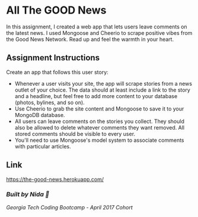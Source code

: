 #  All The GOOD News 

In this assignment, I created a web app that lets users leave comments on the latest news. I used Mongoose and Cheerio to scrape positive vibes from the Good News Network. Read up and feel the warmth in your heart. 


## Assignment Instructions 

Create an app that follows this user story:

- Whenever a user visits your site, the app will scrape stories from a news outlet of your choice. The data should at least include a link to the story and a headline, but feel free to add more content to your database (photos, bylines, and so on).
- Use Cheerio to grab the site content and Mongoose to save it to your MongoDB database. 
- All users can leave comments on the stories you collect. They should also be allowed to delete whatever comments they want removed. All stored comments should be visible to every user.
- You'll need to use Mongoose's model system to associate comments with particular articles. 

## Link
https://the-good-news.herokuapp.com/


### **_Built by Nida :100:_**
*Georgia Tech Coding Bootcamp - April 2017 Cohort*

